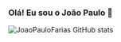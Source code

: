### Olá! Eu sou o João Paulo 👋

![JoaoPauloFarias GitHub stats](https://github-readme-stats.vercel.app/api?username=JoaoPauloFarias&show_icons=true&theme=dracula)
